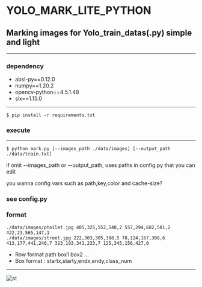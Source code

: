 # YOLO_MARK_LITE_PYTHON

## Marking images for Yolo_train_datas(.py) simple and light
---------------
### dependency

* absl-py==0.12.0  
* numpy==1.20.2  
* opencv-python==4.5.1.48  
* six==1.15.0

-------------------
```
$ pip install -r requirements.txt
```
### execute
-------------------
```
$ python mark.py [--images_path ./data/images] [--output_path ./data/train.txt]
```    
if omit --images_path or --output_path, uses paths in config.py that you can edit

you wanna config vars such as path,key,color and cache-size?
### see config.py  

### format
```
./data/images/ptoilet.jpg 405,325,552,548,2 557,294,682,501,2 422,23,565,147,1 
./data/images/street.jpg 222,303,305,388,5 78,124,167,308,6 413,177,441,240,7 323,193,341,233,7 125,345,156,427,0 
```
* Row format path box1 box2 ...
* Box format : startx,starty,endx,endy,class_num

--------
![st](https://user-images.githubusercontent.com/38782146/115362530-98a96180-a1fc-11eb-8219-43f4a36a59e0.jpg)
